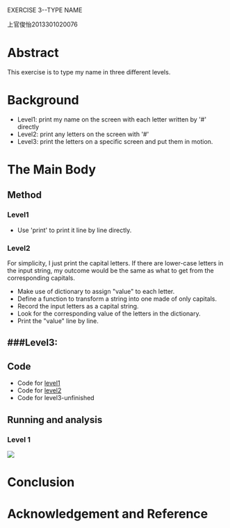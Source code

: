 EXERCISE 3--TYPE NAME

上官俊怡2013301020076

# Abstract

This exercise is to type my name in three different levels.

# Background

- Level1: print my name on the screen with each letter written by '#' directly
- Level2: print any letters on the screen with '#'
- Level3: print the letters on a specific screen and put them in motion. 

# The Main Body

## Method

### Level1  
- Use 'print' to print it line by line directly.
 
### Level2  

For simplicity, I just print the capital letters. If there are lower-case letters in the input string, my outcome would be the same as what to get from the corresponding capitals.
- Make use of dictionary to assign "value" to each letter.
- Define a function to transform a string into one made of only capitals.
- Record the input letters as a capital string.
- Look for the corresponding value of the letters in the dictionary.
- Print the "value" line by line.

###Level3:
- 


## Code

- Code for [level1](https://github.com/JunyiShangguan/computationalphysics_N2013301020076/blob/master/ex3.type_name/name_l1.py)
- Code for [level2](https://github.com/JunyiShangguan/computationalphysics_N2013301020076/blob/master/ex3.type_name/name_l2.py)
- Code for level3-unfinished

## Running and analysis

### Level 1

![](https://github.com/JunyiShangguan/computationalphysics_N2013301020076/blob/master/ex3.type_name/fig_l1.PNG)



# Conclusion

# Acknowledgement and Reference
